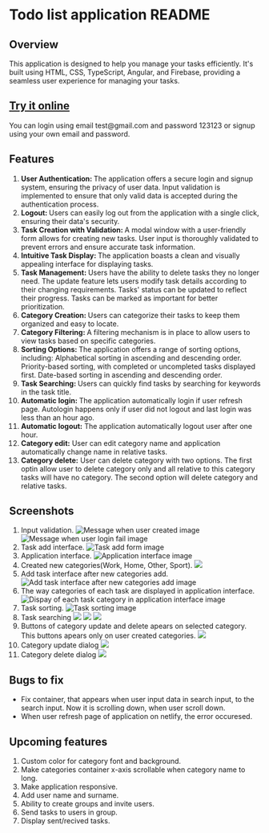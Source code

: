 <h1>Todo list application README</h1>

<h2>Overview</h2>
This application is designed to help you manage your tasks efficiently. It's built using HTML, CSS, TypeScript, Angular, and Firebase, providing a seamless user experience for managing your tasks.

<h2><a href="https://ihnat-todo.netlify.app">Try it online</a></h2>
You can login using email test@gmail.com and password 123123 or signup using your own email and password.

<h2>Features</h2>
<ol>
  <li><b>User Authentication: </b>The application offers a secure login and signup system,
    ensuring the privacy of user data.
    Input validation is implemented to ensure that only valid data is accepted during the authentication process.</li>
  <li><b>Logout: </b>Users can easily log out from the application with a single click,
    ensuring their data's security.</li>
  <li><b>Task Creation with Validation: </b>A modal window with a user-friendly form allows
    for creating new tasks.
    User input is thoroughly validated to prevent errors and ensure accurate task information.</li>
  <li><b>Intuitive Task Display: </b>The application boasts a clean and visually appealing
    interface for displaying tasks.</li>
  <li><b>Task Management: </b>Users have the ability to delete tasks they no longer need.
    The update feature lets users modify task details according to their changing requirements.
    Tasks' status can be updated to reflect their progress.
    Tasks can be marked as important for better prioritization.</li>
  <li><b>Category Creation: </b>Users can categorize their tasks to keep them organized and
    easy to locate.</li>
  <li><b>Category Filtering: </b>A filtering mechanism is in place to allow users to view
    tasks based on specific categories.</li>
  <li><b>Sorting Options: </b>The application offers a range of sorting options, including:
    Alphabetical sorting in ascending and descending order.
    Priority-based sorting, with completed or uncompleted tasks displayed first.
    Date-based sorting in ascending and descending order.</li>
  <li><b>Task Searching: </b>Users can quickly find tasks by searching for keywords in the
    task title.</li>
  <li><b>Automatic login: </b>The application automatically login if user refresh page. Autologin happens only if user did not logout and last login was less than an hour ago.
  </li>
  <li><b>Automatic logout:</b> The application automatically logout user after one hour.</li>
  <li><b>Category edit:</b> User can edit category name and application automatically change name in relative tasks.</li>
  <li><b>Category delete:</b> User can delete category with two options. The first optin allow user to delete category only and all relative to this category tasks will have no category. The second option will delete category and relative tasks.</li>
</ol>

<h2>Screenshots</h2>
<ol>
  <li>
    Input validation.
    <img src="https://github.com/NazariiIhnat/todo-list-app/blob/master/screenshots/1.png" alt="Message when user created image">
    <img src="https://github.com/NazariiIhnat/todo-list-app/blob/master/screenshots/1.1.png" alt="Message when user login fail image">
  </li>
  
  <li>
    Task add interface.
    <img src="https://github.com/NazariiIhnat/todo-list-app/blob/master/screenshots/2.png" alt="Task add form image">
  </li>

  <li>
    Application interface.
    <img src="https://github.com/NazariiIhnat/todo-list-app/blob/master/screenshots/3.png" alt="Application interface image">
  </li>

  <li>
    Created new categories(Work, Home, Other, Sport).
    <img src="https://github.com/NazariiIhnat/todo-list-app/blob/master/screenshots/4.png" src="New categories image">
  </li>

  <li>
    Add task interface after new categories add.
    <img src="https://github.com/NazariiIhnat/todo-list-app/blob/master/screenshots/5.png" alt="Add task interface after new categories add image">
  </li>

  <li>
    The way categories of each task are displayed in application interface.
    <img src="https://github.com/NazariiIhnat/todo-list-app/blob/master/screenshots/6.png" alt="Dispay of each task category in application interface image">
  </li>

  <li>
    Task sorting.
    <img src="https://github.com/NazariiIhnat/todo-list-app/blob/master/screenshots/7.png" alt="Task sorting image">
  </li>

  <li>
    Task searching
    <img src="https://github.com/NazariiIhnat/todo-list-app/blob/master/screenshots/8.png">
    <img src="https://github.com/NazariiIhnat/todo-list-app/blob/master/screenshots/9.png">
    <img src="https://github.com/NazariiIhnat/todo-list-app/blob/master/screenshots/10.png">
  </li>
  <li>
    Buttons of category update and delete apears on selected category. This buttons apears only on user created categories.
    <img src="https://github.com/NazariiIhnat/todo-list-app/blob/master/screenshots/11.png">
  </li>
  <li>
    Category update dialog
    <img src="https://github.com/NazariiIhnat/todo-list-app/blob/master/screenshots/12.png">
  </li>
  <li>
    Category delete dialog
    <img src="https://github.com/NazariiIhnat/todo-list-app/blob/master/screenshots/13.png">
  </li>
</ol>

<h2>Bugs to fix</h2>
<ul>
  <li>Fix container, that appears when user input data in search input, to the search input. Now it is scrolling down, when user scroll down.</li>
  <li>When user refresh page of application on netlify, the error occuresed.</li>
</ul>

<h2>Upcoming features</h2>
<ol>
  <li>Custom color for category font and background.</li>
  <li>Make categories container x-axis scrollable when category name to long.</li>
  <li>Make application responsive.</li>
  <li>Add user name and surname.</li>
  <li>Ability to create groups and invite users.</li>
  <li>Send tasks to users in group.</li>
  <li>Display sent/recived tasks.</li>
</ol>

